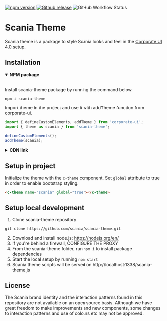 [![npm version](http://img.shields.io/npm/v/scania-theme.svg?style=flat&color=1081C2)](https://npmjs.org/package/scania-theme)
[![Github release](https://img.shields.io/github/v/tag/scania/scania-theme.svg?label=release&color=1081C2)](https://github.com/scania/scania-theme/releases)
![GitHub Workflow Status](https://img.shields.io/github/workflow/status/scania/scania-theme/Node%20CI)

# Scania Theme

Scania theme is a package to style Scania looks and feel in the [Corporate UI 4.0 setup](https://github.com/scania/corporate-ui/).

## Installation

<details open>
 <summary><strong>NPM package</strong></summary>
<br/>
 
Install scania-theme package by running the command below.
 
```shell
npm i scania-theme
```

Import theme in the project and use it with addTheme function from corporate-ui.

```js
import { defineCustomElements, addTheme } from 'corporate-ui'; 
import { theme as scania } from 'scania-theme'; 
 
defineCustomElements(); 
addTheme(scania);
```

</details>

<details>
<summary><strong>CDN link</strong></summary>
<br/>
 
Add link to the script by adding the following to the head element. Make sure to include scania-theme script BEFORE the corporate-ui script.
 
```html
<script src="https://static.scania.com/build/global/themes/scania/1.x/scania-theme.js"></script>
<script src="https://static.scania.com/build/global/4.x/corporate-ui.js"></script>
```

Replace `x` with [available releases](https://www.npmjs.com/package/scania-theme).

</details>

## Setup in project

Initialize the theme with the `c-theme` component. Set `global` attribute to true in order to enable bootstrap styling.

```html
<c-theme name="scania" global="true"></c-theme>
```

## Setup local development

1. Clone scania-theme repository

```shell
git clone https://github.com/scania/scania-theme.git
```

2. Download and install node.js: https://nodejs.org/en/
3. If you're behind a firewall, CONFIGURE THE PROXY
4. From the scania-theme folder, run `npm i` to install package dependencies
5. Start the local setup by running `npm start`
6. Scania theme scripts will be served on http://localhost:1338/scania-theme.js

## License

The Scania brand identity and the interaction patterns found in this repository are not available on an open source basis. Although we have great freedom to make improvements and new components, some changes to interaction patterns and use of colours etc may not be approved.
